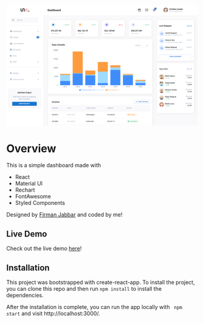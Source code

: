 ![A screenshot of the dashboard](./public/react-dashboard.png)

# Overview

This is a simple dashboard made with

- React
- Material UI
- Rechart
- FontAwesome
- Styled Components

Designed by [Firman Jabbar](https://dribbble.com/firmanjabbar) and coded by me!

## Live Demo

Check out the live demo [here](https://michiyoyo.github.io/uno-dashboard/)!

## Installation

This project was bootstrapped with create-react-app.
To install the project, you can clone this repo and then run
`npm install`
to install the dependencies.

After the installation is complete, you can run the app locally with
` npm start` and visit http://localhost:3000/.
